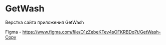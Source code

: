 # GetWash
 Верстка сайта приложения GetWash


Figma - https://www.figma.com/file/O1zZebeKTev4sOFKRBDq7t/GetWash-Copy
